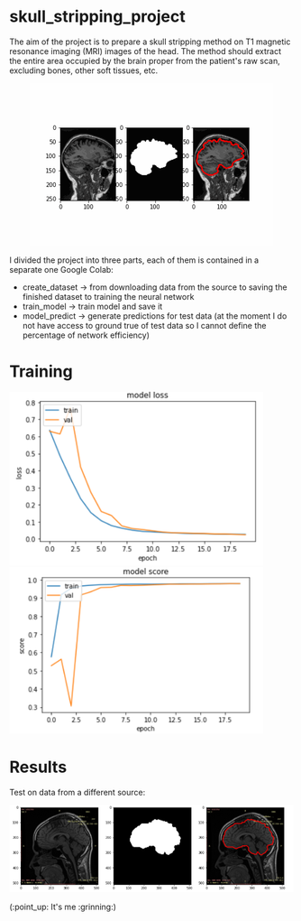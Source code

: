 # skull_stripping_project

The aim of the project is to prepare a skull stripping method on T1 magnetic resonance imaging (MRI) images of the head. The method should extract the entire area occupied by the brain proper from the patient's raw scan, excluding bones, other soft tissues, etc. 
<p align="center">
<img src="https://github.com/Skwarson96/skull_stripping_project/blob/main/img/skull_stripping.gif" />
</p>

I divided the project into three parts, each of them is contained in a separate one Google Colab:
- create_dataset -> from downloading data from the source to saving the finished dataset to training the neural network 
- train_model -> train model and save it
- model_predict -> generate predictions for test data (at the moment I do not have access to ground true of test data so I cannot define the percentage of network efficiency)

# Training
<p align="left">
  <img src="https://github.com/Skwarson96/skull_stripping_project/blob/main/img/model_loss.png" width="450" />
  <img src="https://github.com/Skwarson96/skull_stripping_project/blob/main/img/model_score.png" width="450" />
</p>

# Results
Test on data from a different source:
<p align="center">
<img src="https://github.com/Skwarson96/skull_stripping_project/blob/main/img/skull_stripping2.png" />
</p>
(:point_up: It's me :grinning:)

